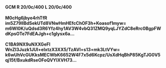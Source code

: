 #### GCM R 20/0c/400 L 20/0c/400
**M0cHg6jbye4rhTfR**<br/>**im5Z79IlBdSekUTd8VNwHmHEfcChOF3h+Koasof1myw=**<br/>**m6WI0K/uQdsd3R6Yfz4hy1AV3W4vbQ31ZMQ9yqLJYZdC8eRrc0BgpFWdKpsOTe7FdEAJgh+c1glysx6a...**<br/><br/>
**C1BA9NX9uNXXGeFl**<br/>**WnZI3Juzk1JUl+eIxtzX3XX5/TzAVI+s13+mk3LtVYw=**<br/>**k6wUhVcGUKksMECWbK6652W4F7x5d6Kcpz/UsXdHqBhP85KgTJG0V5qj15f/BxukdRseOFoQVYIXVH73...**